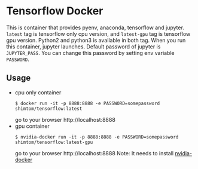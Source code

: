 # Tensorflow Docker

This is container that provides pyenv, anaconda, tensorflow and jupyter.
`latest` tag is tensorflow only cpu version, and `latest-gpu` tag is tensorflow gpu version.
Python2 and python3 is available in both tag.
When you run this container, jupyter launches.
Default password of jupyter is `JUPYTER_PASS`. You can change this password by setting env variable `PASSWORD`.

## Usage
* cpu only container
  ```
  $ docker run -it -p 8888:8888 -e PASSWORD=somepassword shimtom/tensorflow:latest
  ```
  go to your browser http://localhost:8888
* gpu container
  ```
  $ nvidia-docker run -it -p 8888:8888 -e PASSWORD=somepassword shimtom/tensorflow:latest-gpu
  ```
  go to your browser http://localhost:8888
  Note: It needs to install [nvidia-docker](https://github.com/NVIDIA/nvidia-docker)
